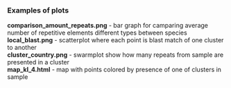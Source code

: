 ### Examples of plots

**comparison_amount_repeats.png** - bar graph for camparing average number of repetitive elements different types between species <br>
**local_blast.png** - scatterplot where each point is blast match of one cluster to another <br>
**cluster_country.png** - swarmplot show how many repeats from sample are presented in a cluster <br>
**map_kl_4.html** - map with points colored by presence of one of clusters in sample

